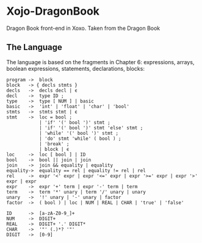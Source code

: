 ﻿# Xojo-DragonBook
Dragon Book front-end in Xoxo. Taken from the Dragon Book

## The Language

The language is based on the fragments in Chapter 6: expressions, arrays,
boolean expressions, statements, declarations, blocks:

```
program ->  block
block   -> { decls stmts }
decls   ->  decls decl | ϵ
decl    ->  type ID ;
type    ->  type [ NUM ] | basic
basic   ->  'int' | 'float' | 'char' | 'bool'
stmts   ->  stmts stmt | ϵ
stmt    ->  loc = bool ; 
            | 'if' '(' bool ')' stmt ;
            | 'if' '(' bool ')' stmt 'else' stmt ;
            | 'while' '(' bool ')' stmt ;
            | 'do' stmt 'while' ( bool ) ;
            | 'break' ; 
            | block | ϵ
loc     ->  loc [ bool ] | ID
bool    ->  bool || join | join
join    ->  join && equality | equality
equality->  equality == rel | equality != rel | rel
rel     ->  expr '<' expr | expr '<=' expr | expr '>=' expr | expr '>' expr | expr
expr    ->  expr '+' term | expr '-' term | term
term    ->  term '*' unary | term '/' unary | unary
unary   ->  '!' unary | '-' unary | factor
factor  ->  ( bool ) | loc | NUM | REAL | CHAR | 'true' | 'false'

ID      ->  [a-zA-Z0-9_]+
NUM     ->  DIGIT+
REAL    ->  DIGIT+ '.' DIGIT*
CHAR    ->  '"' (.)*? '"'
DIGIT   ->  [0-9]
```
